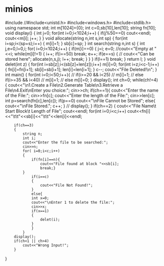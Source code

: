 # minios
#include<iostream>
//#include<unistd.h>
#include<windows.h>
#include<stdlib.h>
using namespace std;
int m[1024]={0};
int c=0,sb[10],len[10];
string fn[10];
void display()
{
    int j=0;
    for(int i=0;i<1024;i++)
    {
        if(j%50==0)
            cout<<endl;
        cout<<m[i];
        j++;
    }
}
void allocate(string n,int s,int sp)
{
    for(int i=sp;i<(sp+s);i++)
    {
            m[i]=1;
    }
    sb[c]=sp;
}
int search(string n,int s)
{
    int j,e=0,l=0,i;
    for( i=0;i<1024;i++)
    {
        if(m[i]==0)
        {
            j=i;
            e=0;
            //cout<<"Empty at "<<i;
            while(m[i]!=1)
            {
                i++;
                if(i==50)
                    break;
                e++;
                if(e==s)
                {
                   // cout<<"Can be stored here";
                    allocate(n,s,j);
                    l++;
                    break;
                }
            }
        }
        if(l==1)
            break;
    }
    return l;
}
void delet(int z)
{
    for(int i=sb[z];i<(sb[z]+len[z]);i++)
        m[i]=0;
    for(int i=z;i<c-1;i++)
    {
        fn[i]=fn[i+1];
        sb[i]=sb[i+1];
        len[i]=len[i+1];
    }
    c--;
    cout<<"File Deleted!\n";
}
int main()
{
    for(int i=0;i<50;i++){
       // if(i>=20 && i<25)
       // m[i]=1;
       // else if(i>=35 && i<40)
       //     m[i]=1;
       // else
            m[i]=0;
    }
    display();
    int ch=0;
    while(ch!=4)
    {
        cout<<"\n1.Create a File\n2.Generate Table\n3.Retrieve a File\n4.Exit\nEnter you choice:";
        cin>>ch;
        if(ch==1){
            cout<<"Enter the name of the File:";
            cin>>fn[c];
            cout<<"Enter the length of the File:";
            cin>>len[c];
            int p=search(fn[c],len[c]);
            if(p==0)
                cout<<"\nFile Cannot be Stored";
            else{
                cout<<"\nFile Stored.";
                c++;
            }
           // display();
        }
        if(ch==2)
        {
            cout<<"File Name\t Start Block\t Length of File";
            cout<<endl;
            for(int i=0;i<c;i++)
                cout<<fn[i]<<"\t\t"<<sb[i]<<"\t\t"<<len[i]<<endl;
        
        if(ch==3)
        {
            string n;
            int i;
            cout<<"Enter the file to be searched:";
            cin>>n;
            for( i=0;i<c;i++)
            {
                if(fn[i]==n){
                    cout<<"File found at block "<<sb[i];
                    break;}
            }
                if(i==c)
                {
                    cout<<"File Not Found!";
                }
                else{
                int x=0;
                cout<<"\nEnter 1 to delete the file:";
                cin>>x;
                if(x==1)
                {
                    delet(i);
                }
                }
            }
        display();
        if(ch<1 || ch>4)
            cout<<"Wrong Input!";
        }
}
